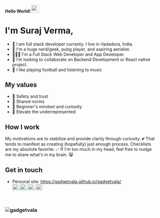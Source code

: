 #### Hello World! <img src="https://media.giphy.com/media/hvRJCLFzcasrR4ia7z/giphy.gif" width="25px">

# I'm Suraj Verma,

-   👯 I am full stack developer currenty. I live in Vadadora, India.
-   🙌 I'm a huge nerd/geek, pubg player, and aspiring aerialist.
-   🙎🏾‍♂️ I'm a Full Stack Web Developer and App Developer.
-   🔭 I’m looking to collaborate on Backend Development or React native project.
-   🎸 I like playing football and listening to music

## My values

-   💖 Safety and trust<br>
-   🙌 Shared norms<br>
-   🍏 Beginner's mindset and curiosity<br>
-   🚀 Elevate the underrepresented

## How I work

My motivations are to stabilize and provide clarity through curiosity. 💕 That tends to manifest as creating (hopefully) just enough process. Checklists are my absolute favorite. ✅ If I'm too much in my head, feel free to nudge me to share what's in my brain. 😸

## Get in touch

-   Personal site: https://gadgetvala.github.io/gadgetvala/
	<br />
    <a href="https://discord.gg/gadgetvala">
      <img align="center" alt="gadgetvala's Discord" width="22px" src="https://cdn.jsdelivr.net/npm/simple-icons@v3/icons/discord.svg" />
    </a>
    <a href="https://www.linkedin.com/in/gadgetvala/">
      <img align="center" alt="gadgetvala's LinkdeIN" width="22px" src="https://cdn.jsdelivr.net/npm/simple-icons@v3/icons/linkedin.svg" />
    </a>
    <a href="https://t.me/gadgetvala">
      <img align="center" alt="gadgetvala's Telegram" width="22px" src="https://cdn.jsdelivr.net/npm/simple-icons@v3/icons/telegram.svg" />
    </a>
    <a href="https://www.instagram.com/gadgetvala/">
      <img align="center" alt="gadgetvala's Instagram" width="22px" src="https://cdn.jsdelivr.net/npm/simple-icons@v3/icons/instagram.svg" />
    </a>

<br />

### <img src="https://komarev.com/ghpvc/?username=gadgetvala" alt="gadgetvala" />
